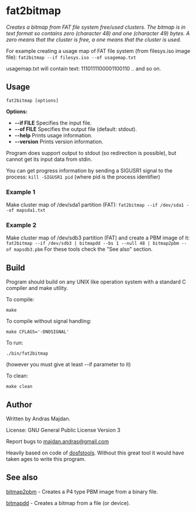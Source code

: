 # fat2bitmap

*Creates a bitmap from FAT file system free/used clusters. The bitmap is in text format so contains zero (character 48) and one (character 49) bytes. A zero means that the cluster is free, a one means that the cluster is used.*

For example creating a usage map of FAT file system (from filesys.iso image file):
```fat2bitmap --if filesys.iso --of usagemap.txt```

usagemap.txt will contain text:
1110111100001100110 .. and so on.

## Usage

```fat2bitmap [options]```

**Options:**

* **--if FILE**
Specifies the input file.
* **--of FILE**
Specifies the output file (default: stdout).
* **--help**
Prints usage information.
* **--version**
Prints version information.

Program does support output to stdout (so redirection is possible), but cannot get its input data from stdin.

You can get progress information by sending a SIGUSR1 signal to the process:
```kill -SIGUSR1 pid``` (where pid is the process identifier)

### Example 1
Make cluster map of /dev/sda1 partition (FAT):
```fat2bitmap --if /dev/sda1 --of mapsda1.txt```

### Example 2
Make cluster map of /dev/sdb3 partition (FAT) and create a PBM image of it:
``` fat2bitmap --if /dev/sdb3 | bitmapdd --bs 1 --null 48 | bitmap2pbm --of mapsdb3.pbm ```
For these tools check the "See also" section.

## Build
Program should build on any UNIX like operation system with a standard C compiler and make utility.

To compile:
```
make
```

To compile without signal handling:
```
make CFLAGS='-DNOSIGNAL'
```

To run:
```
./bin/fat2bitmap
```
(however you must give at least --if parameter to it)

To clean:
```
make clean
```

## Author

Written by Andras Majdan.

License: GNU General Public License Version 3

Report bugs to <majdan.andras@gmail.com>

Heavily based on code of [dosfstools](http://daniel-baumann.ch/software/dosfstools/). Without this great tool it would have taken ages to write this program.

## See also

[bitmap2pbm](https://github.com/andmaj/bitmap2pbm) - Creates a P4 type PBM image from a binary file.

[bitmapdd](https://github.com/andmaj/bitmapdd) - Creates a bitmap from a file (or device).
